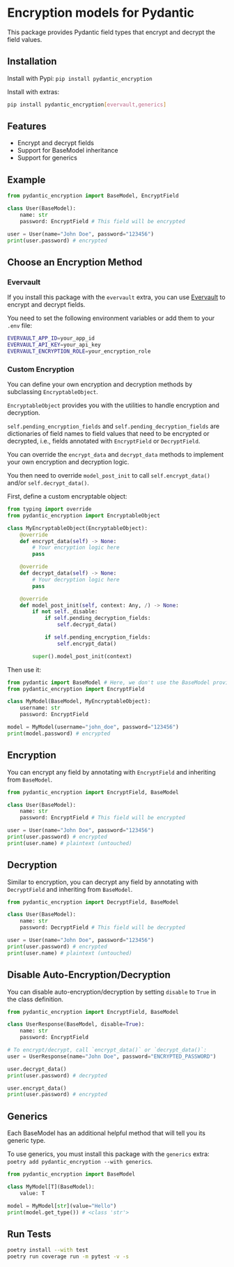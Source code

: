 # Encryption models for Pydantic

This package provides Pydantic field types that encrypt and decrypt the field values.

## Installation

Install with Pypi: `pip install pydantic_encryption`

Install with extras:

```bash
pip install pydantic_encryption[evervault,generics]
```

## Features

- Encrypt and decrypt fields
- Support for BaseModel inheritance
- Support for generics

## Example

```py
from pydantic_encryption import BaseModel, EncryptField

class User(BaseModel):
    name: str
    password: EncryptField # This field will be encrypted

user = User(name="John Doe", password="123456")
print(user.password) # encrypted
```

## Choose an Encryption Method

### Evervault

If you install this package with the `evervault` extra, you can use [Evervault](https://evervault.com/) to encrypt and decrypt fields.

You need to set the following environment variables or add them to your `.env` file:

```bash
EVERVAULT_APP_ID=your_app_id
EVERVAULT_API_KEY=your_api_key
EVERVAULT_ENCRYPTION_ROLE=your_encryption_role
```

### Custom Encryption

You can define your own encryption and decryption methods by subclassing `EncryptableObject`.

`EncryptableObject` provides you with the utilities to handle encryption and decryption.

`self.pending_encryption_fields` and `self.pending_decryption_fields` are dictionaries of field names to field values that need to be encrypted or decrypted, i.e., fields annotated with `EncryptField` or `DecryptField`.

You can override the `encrypt_data` and `decrypt_data` methods to implement your own encryption and decryption logic.

You then need to override `model_post_init` to call `self.encrypt_data()` and/or `self.decrypt_data()`.

First, define a custom encryptable object:

```py
from typing import override
from pydantic_encryption import EncryptableObject

class MyEncryptableObject(EncryptableObject):
    @override
    def encrypt_data(self) -> None:
        # Your encryption logic here
        pass

    @override
    def decrypt_data(self) -> None:
        # Your decryption logic here
        pass

    @override
    def model_post_init(self, context: Any, /) -> None:
        if not self._disable:
            if self.pending_decryption_fields:
                self.decrypt_data()

            if self.pending_encryption_fields:
                self.encrypt_data()

        super().model_post_init(context)
```

Then use it:

```py
from pydantic import BaseModel # Here, we don't use the BaseModel provided by the library, but the native one from Pydantic
from pydantic_encryption import EncryptField

class MyModel(BaseModel, MyEncryptableObject):
    username: str
    password: EncryptField

model = MyModel(username="john_doe", password="123456")
print(model.password) # encrypted
```

## Encryption

You can encrypt any field by annotating with `EncryptField` and inheriting from `BaseModel`.

```py
from pydantic_encryption import EncryptField, BaseModel

class User(BaseModel):
    name: str
    password: EncryptField # This field will be encrypted

user = User(name="John Doe", password="123456")
print(user.password) # encrypted
print(user.name) # plaintext (untouched)
```

## Decryption

Similar to encryption, you can decrypt any field by annotating with `DecryptField` and inheriting from `BaseModel`.

```py
from pydantic_encryption import DecryptField, BaseModel

class User(BaseModel):
    name: str
    password: DecryptField # This field will be decrypted

user = User(name="John Doe", password="123456")
print(user.password) # encrypted
print(user.name) # plaintext (untouched)

```


## Disable Auto-Encryption/Decryption

You can disable auto-encryption/decryption by setting `disable` to `True` in the class definition.

```py
from pydantic_encryption import EncryptField, BaseModel

class UserResponse(BaseModel, disable=True):
    name: str
    password: EncryptField

# To encrypt/decrypt, call `encrypt_data()` or `decrypt_data()`:
user = UserResponse(name="John Doe", password="ENCRYPTED_PASSWORD")

user.decrypt_data()
print(user.password) # decrypted

user.encrypt_data()
print(user.password) # encrypted
```

## Generics

Each BaseModel has an additional helpful method that will tell you its generic type.

To use generics, you must install this package with the `generics` extra: `poetry add pydantic_encryption --with generics`.

```py
from pydantic_encryption import BaseModel

class MyModel[T](BaseModel):
    value: T

model = MyModel[str](value="Hello")
print(model.get_type()) # <class 'str'>
```

## Run Tests

```bash
poetry install --with test
poetry run coverage run -m pytest -v -s
```
